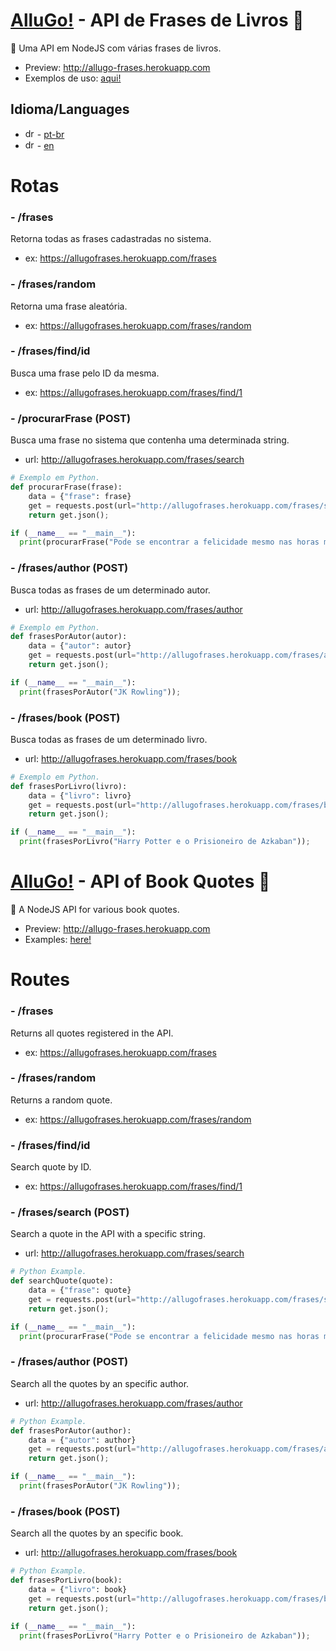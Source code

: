 # <a href="http://instagram.com/allugo_app">AlluGo!</a> - API de Frases de Livros :book:
:pencil: Uma API em NodeJS com várias frases de livros.
- Preview: <a href="http://allugo-frases.herokuapp.com">http://allugo-frases.herokuapp.com</a>
- Exemplos de uso: <a href="https://github.com/allugo/Frases-Livros-API/tree/master/exemplos">aqui!</a>

## Idioma/Languages
- <img src="https://github.com/google/region-flags/blob/gh-pages/png/BR.png" alt="drawing" width="15"/> - [pt-br](#rotas)
- <img src="https://github.com/google/region-flags/blob/gh-pages/png/US.png" alt="drawing" width="15"/> - [en](#routes)

# Rotas

### - /frases
  Retorna todas as frases cadastradas no sistema.
  - ex: <a href="https://allugofrases.herokuapp.com/frases">https://allugofrases.herokuapp.com/frases</a>

### - /frases/random
  Retorna uma frase aleatória.
  - ex: <a href="https://allugofrases.herokuapp.com/frases/random">https://allugofrases.herokuapp.com/frases/random</a>

### - /frases/find/id
  Busca uma frase pelo ID da mesma.
  - ex: <a href="https://allugofrases.herokuapp.com/frases/find/1">https://allugofrases.herokuapp.com/frases/find/1</a>
  
### - /procurarFrase (POST)
  Busca uma frase no sistema que contenha uma determinada string.
  - url: <a href="javascript:void(0)">http://allugofrases.herokuapp.com/frases/search</a>
```py
# Exemplo em Python.
def procurarFrase(frase):
    data = {"frase": frase}
    get = requests.post(url="http://allugofrases.herokuapp.com/frases/search", json=data, headers={'Content-Type': "application/json", 'Accept': "application/json"});
    return get.json();

if (__name__ == "__main__"):
  print(procurarFrase("Pode se encontrar a felicidade mesmo nas horas mais sombrias"));
```

### - /frases/author (POST)
  Busca todas as frases de um determinado autor.
  - url: <a href="javascript:void(0)">http://allugofrases.herokuapp.com/frases/author</a>
```py
# Exemplo em Python.
def frasesPorAutor(autor):
    data = {"autor": autor}
    get = requests.post(url="http://allugofrases.herokuapp.com/frases/author", json=data, headers={'Content-Type': "application/json", 'Accept': "application/json"});
    return get.json();

if (__name__ == "__main__"):
  print(frasesPorAutor("JK Rowling"));
```

### - /frases/book (POST)
  Busca todas as frases de um determinado livro.
  - url: <a href="javascript:void(0)">http://allugofrases.herokuapp.com/frases/book</a>
```py
# Exemplo em Python.
def frasesPorLivro(livro):
    data = {"livro": livro}
    get = requests.post(url="http://allugofrases.herokuapp.com/frases/book", json=data, headers={'Content-Type': "application/json", 'Accept': "application/json"});
    return get.json();

if (__name__ == "__main__"):
  print(frasesPorLivro("Harry Potter e o Prisioneiro de Azkaban"));
```

# <a href="http://instagram.com/allugo_app">AlluGo!</a> - API of Book Quotes :book:
:pencil: A NodeJS API for various book quotes.
- Preview: <a href="http://allugo-frases.herokuapp.com">http://allugo-frases.herokuapp.com</a>
- Examples: <a href="https://github.com/allugo/Frases-Livros-API/tree/master/exemplos">here!</a>


# Routes

### - /frases
  Returns all quotes registered in the API.
  - ex: <a href="https://allugofrases.herokuapp.com/frases">https://allugofrases.herokuapp.com/frases</a>

### - /frases/random
  Returns a random quote.
  - ex: <a href="https://allugofrases.herokuapp.com/frases/random">https://allugofrases.herokuapp.com/frases/random</a>

### - /frases/find/id
  Search quote by ID.
  - ex: <a href="https://allugofrases.herokuapp.com/frases/find/1">https://allugofrases.herokuapp.com/frases/find/1</a>
  
### - /frases/search (POST)
  Search a quote in the API with a specific string.
  - url: <a href="javascript:void(0)">http://allugofrases.herokuapp.com/frases/search</a>
```py
# Python Example.
def searchQuote(quote):
    data = {"frase": quote}
    get = requests.post(url="http://allugofrases.herokuapp.com/frases/search", json=data, headers={'Content-Type': "application/json", 'Accept': "application/json"});
    return get.json();

if (__name__ == "__main__"):
  print(procurarFrase("Pode se encontrar a felicidade mesmo nas horas mais sombrias"));
```

### - /frases/author (POST)
  Search all the quotes by an specific author.
  - url: <a href="javascript:void(0)">http://allugofrases.herokuapp.com/frases/author</a>
```py
# Python Example.
def frasesPorAutor(author):
    data = {"autor": author}
    get = requests.post(url="http://allugofrases.herokuapp.com/frases/author", json=data, headers={'Content-Type': "application/json", 'Accept': "application/json"});
    return get.json();

if (__name__ == "__main__"):
  print(frasesPorAutor("JK Rowling"));
```

### - /frases/book (POST)
  Search all the quotes by an specific book.
  - url: <a href="javascript:void(0)">http://allugofrases.herokuapp.com/frases/book</a>
```py
# Python Example.
def frasesPorLivro(book):
    data = {"livro": book}
    get = requests.post(url="http://allugofrases.herokuapp.com/frases/book", json=data, headers={'Content-Type': "application/json", 'Accept': "application/json"});
    return get.json();

if (__name__ == "__main__"):
  print(frasesPorLivro("Harry Potter e o Prisioneiro de Azkaban"));
```
